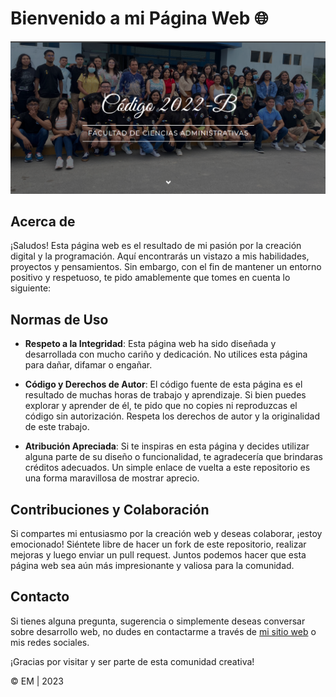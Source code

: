 # Bienvenido a mi Página Web 🌐

![Vista previa de la página web](img/presentacion.png)

## Acerca de

¡Saludos! Esta página web es el resultado de mi pasión por la creación digital y la programación. Aquí encontrarás un vistazo a mis habilidades, proyectos y pensamientos. Sin embargo, con el fin de mantener un entorno positivo y respetuoso, te pido amablemente que tomes en cuenta lo siguiente:

## Normas de Uso

- **Respeto a la Integridad**: Esta página web ha sido diseñada y desarrollada con mucho cariño y dedicación. No utilices esta página para dañar, difamar o engañar.

- **Código y Derechos de Autor**: El código fuente de esta página es el resultado de muchas horas de trabajo y aprendizaje. Si bien puedes explorar y aprender de él, te pido que no copies ni reproduzcas el código sin autorización. Respeta los derechos de autor y la originalidad de este trabajo.

- **Atribución Apreciada**: Si te inspiras en esta página y decides utilizar alguna parte de su diseño o funcionalidad, te agradecería que brindaras créditos adecuados. Un simple enlace de vuelta a este repositorio es una forma maravillosa de mostrar aprecio.

## Contribuciones y Colaboración

Si compartes mi entusiasmo por la creación web y deseas colaborar, ¡estoy emocionado! Siéntete libre de hacer un fork de este repositorio, realizar mejoras y luego enviar un pull request. Juntos podemos hacer que esta página web sea aún más impresionante y valiosa para la comunidad.

## Contacto

Si tienes alguna pregunta, sugerencia o simplemente deseas conversar sobre desarrollo web, no dudes en contactarme a través de [mi sitio web](https://codigo2022-b.github.io/FCA/) o mis redes sociales.

¡Gracias por visitar y ser parte de esta comunidad creativa!

&copy; EM | 2023
